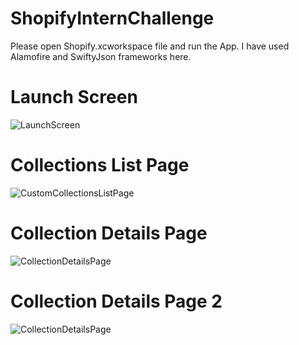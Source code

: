 # ShopifyInternChallenge

Please open Shopify.xcworkspace file and run the App.
I have used Alamofire and SwiftyJson frameworks here.

# Launch Screen

![LaunchScreen](https://github.com/swathimk/ShopifyInternChallenge/blob/master/Screenshots/LaunchScreen.jpeg)
      
# Collections List Page

![CustomCollectionsListPage](https://github.com/swathimk/ShopifyInternChallenge/blob/master/Screenshots/CustomCollectionsListPage.jpeg)

# Collection Details Page

![CollectionDetailsPage](https://github.com/swathimk/ShopifyInternChallenge/blob/master/Screenshots/CollectionDetailsPage.jpeg)

# Collection Details Page 2

![CollectionDetailsPage](https://github.com/swathimk/ShopifyInternChallenge/blob/master/Screenshots/CollectionDetailsPage2.jpeg)
